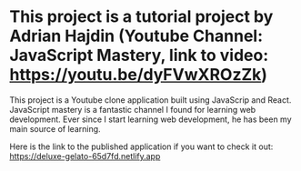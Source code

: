# This project is a tutorial project by Adrian Hajdin (Youtube Channel: JavaScript Mastery, link to video: https://youtu.be/dyFVwXROzZk)

This project is a Youtube clone application built using JavaScrip and React. JavaScript mastery is a fantastic channel I found for learning web development. Ever since I start learning web development, he has been my main source of learning.

Here is the link to the published application if you want to check it out: https://deluxe-gelato-65d7fd.netlify.app
